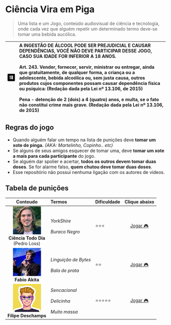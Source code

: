 Ciência Vira em Piga
====================

> Uma lista e um Jogo, conteúdo audiovisual de ciência e tecnologia, onde cada vez que alguém repetir um determinado termo deve-se tomar uma bebida aucólica.

| ![18 anos](18.png) | A INGESTÃO DE ÁLCOOL PODE SER PREJUDICIAL E CAUSAR DEPENDÊNCIAS, VOCÊ NÃO DEVE PARTICIPAR DESSE JOGO, CASO SUA IDADE FOR INFERIOR A 18 ANOS. <br/> <br/> Art. 243.  Vender, fornecer, servir, ministrar ou entregar, ainda que gratuitamente, de qualquer forma, a criança ou a adolescente, bebida alcoólica ou, sem justa causa, outros produtos cujos componentes possam causar dependência física ou psíquica:      (Redação dada pela Lei nº 13.106, de 2015) <br/> <br/> Pena - detenção de 2 (dois) a 4 (quatro) anos, e multa, se o fato não constitui crime mais grave.       (Redação dada pela Lei nº 13.106, de 2015) |
| :-: | :----------- |

## Regras do jogo ##

 * Quando alguém falar um tempo na lista de punições deve **tomar um xote de pinga.** _(AKA: Martelinho, Copinho.. etc)_
 * Se alguns de seus amigos esquecer de tomar uma, deve **tomar um xote a mais para cada participante** do jogo.
 * Se alguém dar spolier e acertar, **todos os outros devem tomar duas doses**. Se for alarme falso, **quem chutou deve tomar duas doses**.
 * Esse repositório não possui nenhuma ligação com os autores de videos.

## Tabela de punições ##


| Conteudo | Termos | Dificuldade | Clique abaixo |
| :------: | :----- | :---------- | :---------------: |
| ![](avatars/ciencia-todo-dia.jpg)<br/>**Ciência  Todo Dia**<br/>(Pedro Loss)| _YorkShire_<br/><br/>_Buraco Negro_ | :star::star::star: | [Jogar :video_game:](https://www.youtube.com/c/CienciaTodoDia/videos) |
| ![](avatars/fabio-akita.jpg)<br/>**Fabio Akita**| _Linguição de Bytes<br/><br/>Bala de prata_ | :star::star: | [Jogar :video_game:](https://www.youtube.com/c/FabioAkita1990/videos) |
| ![](avatars/felipe-deschamps.jpg)<br/>**Filipe Deschamps**| _Sencacional<br/><br/>Delicinha<br/><br/>Muito massa_ | :star::star::star::star::star: | [Jogar :video_game:](https://www.youtube.com/c/FilipeDeschamps/videos) |
